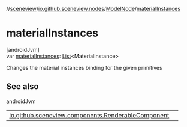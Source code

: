 //[sceneview](../../../index.md)/[io.github.sceneview.nodes](../index.md)/[ModelNode](index.md)/[materialInstances](material-instances.md)

# materialInstances

[androidJvm]\
var [materialInstances](material-instances.md): [List](https://kotlinlang.org/api/latest/jvm/stdlib/kotlin.collections/-list/index.html)&lt;MaterialInstance&gt;

Changes the material instances binding for the given primitives

## See also

androidJvm

| | |
|---|---|
| [io.github.sceneview.components.RenderableComponent](../../io.github.sceneview.components/-renderable-component/material-instances.md) |  |
